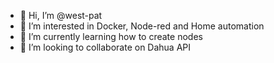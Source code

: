 - 👋 Hi, I’m @west-pat
- 👀 I’m interested in Docker, Node-red and Home automation
- 🌱 I’m currently learning how to create nodes
- 💞️ I’m looking to collaborate on Dahua API

<!---
west-pat/west-pat is a ✨ special ✨ repository because its `README.md` (this file) appears on your GitHub profile.
You can click the Preview link to take a look at your changes.
--->
